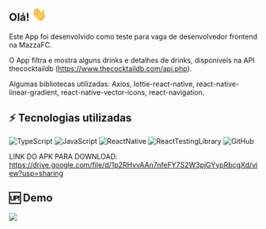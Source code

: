 ## Olá! <img src="https://raw.githubusercontent.com/victoralmeidadev/victoralmeidadev/master/wave.gif" width="30px">

Este App foi desenvolvido como teste para vaga de desenvolvedor frontend na MazzaFC.

O App filtra e mostra alguns drinks e detalhes de drinks, disponiveis na API thecocktaildb (https://www.thecocktaildb.com/api.php).

Algumas bibliotecas utilizadas:
Axios,
lottie-react-native,
react-native-linear-gradient,
react-native-vector-icons,
react-navigation.

## ⚡ Tecnologias utilizadas

![TypeScript](https://img.shields.io/badge/-TypeScript-black?style=flat-square&logo=typescript)
![JavaScript](https://img.shields.io/badge/-JavaScript-black?style=flat-square&logo=javascript)
![ReactNative](https://img.shields.io/badge/-ReactNative-black?style=flat-square&logo=react)
![ReactTestingLibrary](https://img.shields.io/badge/-ReactTestingLibrary-black?style=flat-square&logo=react)
![GitHub](https://img.shields.io/badge/-GitHub-black?style=flat-square&logo=github)

LINK DO APK PARA DOWNLOAD: https://drive.google.com/file/d/1p2RHvvAAn7nfeFY7S2W3pjGYypRbcgXd/view?usp=sharing

## 🆙 Demo

<img src="https://user-images.githubusercontent.com/30902898/137135870-d0ab631e-f494-4025-85b2-eb2e92eb145e.gif" width="250px">
